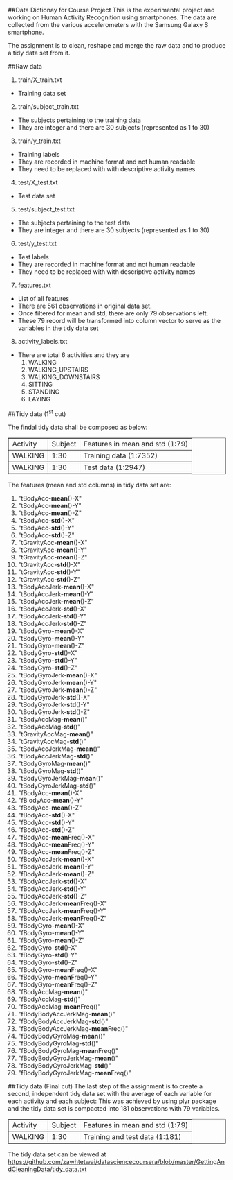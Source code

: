 ##Data Dictionay for Course Project
This is the experimental project and working on Human Activity Recognition using smartphones. The data are collected from the various accelerometers with the Samsung Galaxy S smartphone. 

The assignment is to clean, reshape and merge the raw data and to produce a tidy data set from it. 

##Raw data
1. train/X_train.txt
 * Training data set 

2. train/subject_train.txt
 * The subjects pertaining to the training data
 * They are integer and there are 30 subjects (represented as 1 to 30)

3. train/y_train.txt
 * Training labels
 * They are recorded in machine format and not human readable
 * They need to be replaced with with descriptive activity names

4. test/X_test.txt
 * Test data set

5. test/subject_test.txt
 * The subjects pertaining to the test data
 * They are integer and there are 30 subjects (represented as 1 to 30)

6. test/y_test.txt
 * Test labels
 * They are recorded in machine format and not human readable
 * They need to be replaced with with descriptive activity names

7. features.txt
 * List of all features
 * There are 561 observations in original data set.
 * Once filtered for mean and std, there are only 79 observations left.
 * These 79 record will be transformed into column vector to serve as the variables in the tidy data set

8. activity_labels.txt
 * There are total 6 activities and they are
    1. WALKING
    2. WALKING_UPSTAIRS
    3. WALKING_DOWNSTAIRS
    4. SITTING
    5. STANDING
    6. LAYING

##Tidy data (1<sup>st</sup> cut)

The findal tidy data shall be composed as below:
<table border = "1" width="60%">
<tr>
<td>Activity</td>
<td>Subject</td>
<td>Features in mean and std (1:79)</td>
</tr>
<tr>
<td>WALKING</td>
<td>1:30</td>
<td>Training data (1:7352)</td>
</tr>
<tr>
<td>WALKING</td>
<td>1:30</td>
<td>Test data (1:2947)</td>
</tr>
</table>

The features (mean and std columns) in tidy data set are:<br/>
1. "tBodyAcc-<b>mean</b>()-X" <br/>
2. "tBodyAcc-<b>mean</b>()-Y" <br/>
3. "tBodyAcc-<b>mean</b>()-Z" <br/>
4. "tBodyAcc-<b>std</b>()-X" <br/>
5. "tBodyAcc-<b>std</b>()-Y" <br/>
6. "tBodyAcc-<b>std</b>()-Z" <br/>
7. "tGravityAcc-<b>mean</b>()-X" <br/>
8. "tGravityAcc-<b>mean</b>()-Y" <br/>
9. "tGravityAcc-<b>mean</b>()-Z" <br/>
10. "tGravityAcc-<b>std</b>()-X" <br/>
11. "tGravityAcc-<b>std</b>()-Y" <br/>
12. "tGravityAcc-<b>std</b>()-Z" <br/>
13. "tBodyAccJerk-<b>mean</b>()-X" <br/>
14. "tBodyAccJerk-<b>mean</b>()-Y" <br/>
15. "tBodyAccJerk-<b>mean</b>()-Z" <br/>
16. "tBodyAccJerk-<b>std</b>()-X" <br/>
17. "tBodyAccJerk-<b>std</b>()-Y" <br/>
18. "tBodyAccJerk-<b>std</b>()-Z" <br/>
19. "tBodyGyro-<b>mean</b>()-X" <br/>
20. "tBodyGyro-<b>mean</b>()-Y" <br/>
21. "tBodyGyro-<b>mean</b>()-Z" <br/>
22. "tBodyGyro-<b>std</b>()-X" <br/>
23. "tBodyGyro-<b>std</b>()-Y" <br/>
24. "tBodyGyro-<b>std</b>()-Z" <br/>
25. "tBodyGyroJerk-<b>mean</b>()-X" <br/>
26. "tBodyGyroJerk-<b>mean</b>()-Y" <br/>
27. "tBodyGyroJerk-<b>mean</b>()-Z" <br/>
28. "tBodyGyroJerk-<b>std</b>()-X" <br/>
29. "tBodyGyroJerk-<b>std</b>()-Y" <br/>
30. "tBodyGyroJerk-<b>std</b>()-Z" <br/>
31. "tBodyAccMag-<b>mean</b>()" <br/>
32. "tBodyAccMag-<b>std</b>()" <br/>
33. "tGravityAccMag-<b>mean</b>()" <br/>
34. "tGravityAccMag-<b>std</b>()" <br/>
35. "tBodyAccJerkMag-<b>mean</b>()" <br/>
36. "tBodyAccJerkMag-<b>std</b>()" <br/>
37. "tBodyGyroMag-<b>mean</b>()" <br/>
38. "tBodyGyroMag-<b>std</b>()" <br/>
39. "tBodyGyroJerkMag-<b>mean</b>()" <br/>
40. "tBodyGyroJerkMag-<b>std</b>()" <br/>
41. "fBodyAcc-<b>mean</b>()-X" <br/>
42. "fB odyAcc-<b>mean</b>()-Y" <br/>
43. "fBodyAcc-<b>mean</b>()-Z" <br/>
44. "fBodyAcc-<b>std</b>()-X" <br/>
45. "fBodyAcc-<b>std</b>()-Y" <br/>
46. "fBodyAcc-<b>std</b>()-Z" <br/>
47. "fBodyAcc-<b>mean</b>Freq()-X" <br/>
48. "fBodyAcc-<b>mean</b>Freq()-Y" <br/>
49. "fBodyAcc-<b>mean</b>Freq()-Z" <br/>
50. "fBodyAccJerk-<b>mean</b>()-X" <br/>
51. "fBodyAccJerk-<b>mean</b>()-Y" <br/>
52. "fBodyAccJerk-<b>mean</b>()-Z" <br/>
53. "fBodyAccJerk-<b>std</b>()-X" <br/>
54. "fBodyAccJerk-<b>std</b>()-Y" <br/>
55. "fBodyAccJerk-<b>std</b>()-Z" <br/>
56. "fBodyAccJerk-<b>mean</b>Freq()-X" <br/>
57. "fBodyAccJerk-<b>mean</b>Freq()-Y" <br/>
58. "fBodyAccJerk-<b>mean</b>Freq()-Z" <br/>
59. "fBodyGyro-<b>mean</b>()-X" <br/>
60. "fBodyGyro-<b>mean</b>()-Y" <br/>
61. "fBodyGyro-<b>mean</b>()-Z" <br/>
62. "fBodyGyro-<b>std</b>()-X" <br/>
63. "fBodyGyro-<b>std</b>()-Y" <br/>
64. "fBodyGyro-<b>std</b>()-Z" <br/>
65. "fBodyGyro-<b>mean</b>Freq()-X" <br/>
66. "fBodyGyro-<b>mean</b>Freq()-Y" <br/>
67. "fBodyGyro-<b>mean</b>Freq()-Z" <br/>
68. "fBodyAccMag-<b>mean</b>()" <br/>
69. "fBodyAccMag-<b>std</b>()" <br/>
70. "fBodyAccMag-<b>mean</b>Freq()" <br/>
71. "fBodyBodyAccJerkMag-<b>mean</b>()" <br/>
72. "fBodyBodyAccJerkMag-<b>std</b>()" <br/>
73. "fBodyBodyAccJerkMag-<b>mean</b>Freq()" <br/>
74. "fBodyBodyGyroMag-<b>mean</b>()" <br/>
75. "fBodyBodyGyroMag-<b>std</b>()" <br/>
76. "fBodyBodyGyroMag-<b>mean</b>Freq()" <br/>
77. "fBodyBodyGyroJerkMag-<b>mean</b>()" <br/>
78. "fBodyBodyGyroJerkMag-<b>std</b>()" <br/>
79. "fBodyBodyGyroJerkMag-<b>mean</b>Freq()"

##Tidy data (Final cut)
The last step of the assignment is to create a second, independent tidy data set with the average of each variable for each activity and each subject:
This was achieved by using plyr package and the tidy data set is compacted into 181 observations with 79 variables.

<table border = "1" width="60%">
<tr>
<td>Activity</td>
<td>Subject</td>
<td>Features in mean and std (1:79)</td>
</tr>
<tr>
<td>WALKING</td>
<td>1:30</td>
<td>Training and test data (1:181)</td>
</tr>
<tr>
</table>

The tidy data set can be viewed at https://github.com/zawhtetwai/datasciencecoursera/blob/master/GettingAndCleaningData/tidy_data.txt